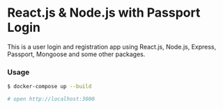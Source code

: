 # React.js & Node.js with Passport Login

This is a user login and registration app using React.js, Node.js, Express, Passport, Mongoose and some other packages.


### Usage

```sh
$ docker-compose up --build
```

```sh
# open http://localhost:3000
```
